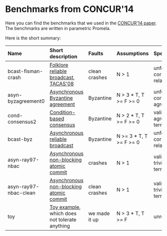 Benchmarks from CONCUR'14
=========================

Here you can find the benchmarks that we used in the
[CONCUR'14 paper](http://forsyte.at/wp-content/uploads/concur14-reachability.pdf). The benchmarks are written in parametric Promela.


Here is the short summary:

 Name      | Short description      | Faults | Assumptions | Specifications
 :---------|:-----------------------|:-------|:------------|:--------------
 bcast-fisman-crash | [Folklore reliable broadcast](http://dl.acm.org/citation.cfm?id=226647), [TACAS'08](http://link.springer.com/chapter/10.1007/978-3-540-78800-3_22) | clean crashes | N > 1 | unforgeability, correctness, relay, tacas08
 asyn-byzagreement0 | [Asynchronous Byzantine agreement](http://dl.acm.org/citation.cfm?id=214134) | Byzantine | N > 3 * T, T >= F >= 0 | unforgeability, correctness, agreement
 cond-consensus2 | [Condition-based consensus](http://www.computer.org/csdl/proceedings/dsn/2003/1952/00/19520541.pdf) | Byzantine | N > 2 * T, T >= F >= 0 | validity, agreement, termination
 bcast-byz | [Asynchronous reliable broadcast](http://link.springer.com/article/10.1007/BF01667080) | Byzantine    | N >= 3 * T, T >= F >= 0 | unforgeability, correctness, relay
 asyn-ray97-nbac | [Asynchronous non-blocking atomic commit](http://ieeexplore.ieee.org/xpls/abs_all.jsp?arnumber=648067) | crashes    | N > 1 | validity, non-triviality, termination
 asyn-ray97-nbac-clean | [Asynchronous non-blocking atomic commit](http://ieeexplore.ieee.org/xpls/abs_all.jsp?arnumber=648067) | clean crashes    | N > 1 | validity, non-triviality, termination
 toy | [Toy example](http://forsyte.at/wp-content/uploads/concur14-reachability.pdf), which does not tolerate anything | we made it up | N > 3 * T, T >= F | unreachable_l5

